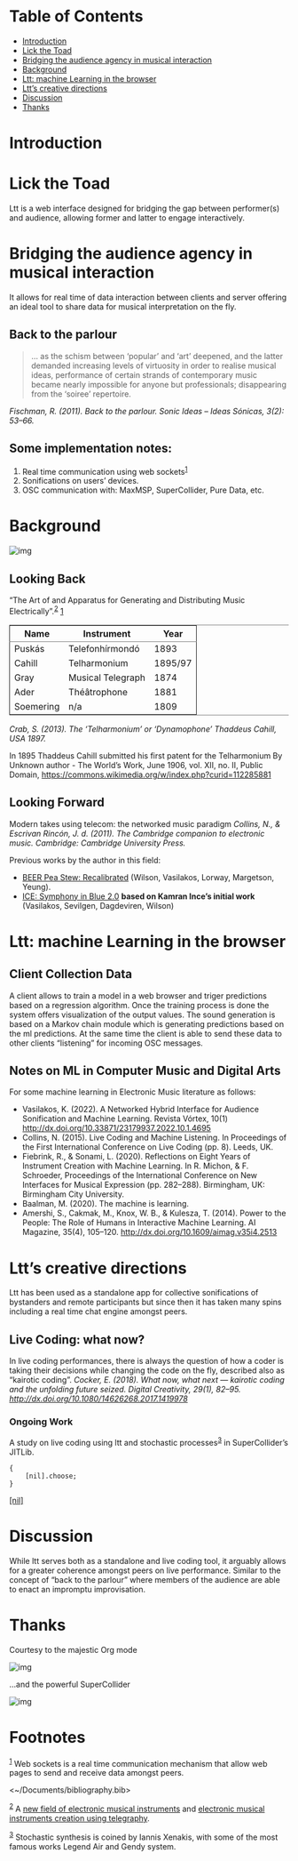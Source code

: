 
# Table of Contents

-   [Introduction](#org8341dd0)
-   [Lick the Toad](#orgc9e0530)
-   [Bridging the audience agency in musical interaction](#org47c18d8)
-   [Background](#org0838433)
-   [Ltt: machine Learning in the browser](#orgd83d99a)
-   [Ltt&rsquo;s creative directions](#orgea06e34)
-   [Discussion](#orgbb203ee)
-   [Thanks](#orgc79a053)




<a id="org8341dd0"></a>

# Introduction


<a id="orgc9e0530"></a>

# Lick the Toad

Ltt is a web interface designed for bridging the gap between performer(s) and audience, allowing former and latter to engage interactively.


<a id="org47c18d8"></a>

# Bridging the audience agency in musical interaction

It allows for real time of data interaction between clients and server offering an ideal tool to share data for musical interpretation on the fly.


## Back to the parlour

> &#x2026; as the schism between ‘popular’ and ‘art’ deepened, and
> the latter demanded increasing levels of virtuosity in order
> to realise musical ideas, performance of certain strands of
> contemporary music became nearly impossible for anyone
> but professionals; disappearing from the ‘soiree’ repertoire.

*Fischman, R. (2011). Back to the parlour. Sonic Ideas – Ideas Sónicas, 3(2): 53–66.*


## Some implementation notes:

1.  Real time communication using web sockets<sup><a id="fnr.1" class="footref" href="#fn.1" role="doc-backlink">1</a></sup>
2.  Sonifications on users&rsquo; devices.
3.  OSC communication with: MaxMSP, SuperCollider, Pure Data, etc.


<a id="org0838433"></a>

# Background

![img](https://upload.wikimedia.org/wikipedia/commons/0/00/Telharmonium_-_Scientific_American_1907_%28zoomed_400%25%2C_brightened%29.jpg)


## Looking Back

“The Art of and Apparatus for Generating and Distributing Music Electrically”.<sup><a id="fnr.2" class="footref" href="#fn.2" role="doc-backlink">2</a></sup> [1](#org145842f)

<table id="org145842f" border="2" cellspacing="0" cellpadding="6" rules="groups" frame="hsides">


<colgroup>
<col  class="org-left" />

<col  class="org-left" />

<col  class="org-right" />
</colgroup>
<thead>
<tr>
<th scope="col" class="org-left">Name</th>
<th scope="col" class="org-left">Instrument</th>
<th scope="col" class="org-right">Year</th>
</tr>
</thead>

<tbody>
<tr>
<td class="org-left">Puskás</td>
<td class="org-left">Telefonhírmondó</td>
<td class="org-right">1893</td>
</tr>


<tr>
<td class="org-left">Cahill</td>
<td class="org-left">Telharmonium</td>
<td class="org-right">1895/97</td>
</tr>


<tr>
<td class="org-left">Gray</td>
<td class="org-left">Musical Telegraph</td>
<td class="org-right">1874</td>
</tr>


<tr>
<td class="org-left">Ader</td>
<td class="org-left">Théâtrophone</td>
<td class="org-right">1881</td>
</tr>


<tr>
<td class="org-left">Soemering</td>
<td class="org-left">n/a</td>
<td class="org-right">1809</td>
</tr>
</tbody>
</table>

*Crab, S. (2013). The ‘Telharmonium’ or ‘Dynamophone’ Thaddeus Cahill, USA 1897.*

<div class="NOTES" id="org5bb199e">
<p>
In 1895 Thaddeus Cahill submitted his first patent for the Telharmonium
By Unknown author - The World&rsquo;s Work, June 1906, vol. XII, no. II, Public Domain, <a href="https://commons.wikimedia.org/w/index.php?curid=112285881">https://commons.wikimedia.org/w/index.php?curid=112285881</a>
</p>

</div>


## Looking Forward

Modern takes using telecom: the networked music paradigm *Collins, N., & Escrivan Rincón, J. d. (2011). The Cambridge companion to electronic music. Cambridge: Cambridge University Press.*

Previous works by the author in this field:

-   [BEER Pea Stew: Recalibrated](https://serkansevilgen.com/docs/01_ICLC_2021_Sevilgen_Vasilakos_Wilson.pdf) (Wilson, Vasilakos, Lorway, Margetson, Yeung).
-   [ICE: Symphony in Blue 2.0](https://serkansevilgen.com/docs/01_ICLC_2021_Sevilgen_Vasilakos_Wilson.pdf) **based on Kamran Ince&rsquo;s initial work** (Vasilakos, Sevilgen, Dagdeviren, Wilson)


<a id="orgd83d99a"></a>

# Ltt: machine Learning in the browser


## Client Collection Data

A client allows to train a model in a web browser and triger predictions based on a regression algorithm. Once the training process is done the system offers visualization of the output values. The sound generation is based on a Markov chain module which is generating predictions based on the ml predictions. At the same time the client is able to send these data to other clients &ldquo;listening&rdquo;  for incoming OSC messages.


## Notes on ML in Computer Music and Digital Arts

For some machine learning in Electronic Music literature as follows:

-   Vasilakos, K. (2022). A Networked Hybrid Interface for Audience Sonification and Machine Learning. Revista Vórtex, 10(1) <http://dx.doi.org/10.33871/23179937.2022.10.1.4695>
-   Collins, N. (2015). Live Coding and Machine Listening. In Proceedings of the First International Conference on Live Coding (pp. 8). Leeds, UK.
-   Fiebrink, R., & Sonami, L. (2020). Reflections on Eight Years of Instrument Creation with Machine Learning. In R. Michon, & F. Schroeder, Proceedings of the International Conference on New Interfaces for Musical Expression (pp. 282–288). Birmingham, UK: Birmingham City University.
-   Baalman, M. (2020). The machine is learning.
-   Amershi, S., Cakmak, M., Knox, W. B., & Kulesza, T. (2014). Power to the People: The Role of Humans in Interactive Machine Learning. AI Magazine, 35(4), 105–120. <http://dx.doi.org/10.1609/aimag.v35i4.2513>


<a id="orgea06e34"></a>

# Ltt&rsquo;s creative directions

<div class="NOTES" id="org370f070">
<p>
Ltt has been used as a standalone app for collective sonifications of bystanders and remote participants but since then it has taken many spins including a real time chat engine amongst peers.
</p>

</div>


## Live Coding: what now?

In live coding performances, there is always the question of how a coder is taking their decisions while changing the code on the fly, described also as &ldquo;kairotic coding&rdquo;. *Cocker, E. (2018). What now, what next — kairotic coding and the unfolding future seized. Digital Creativity, 29(1), 82–95. <http://dx.doi.org/10.1080/14626268.2017.1419978>*


### Ongoing Work

A study on live coding using ltt and stochastic processes<sup><a id="fnr.3" class="footref" href="#fn.3" role="doc-backlink">3</a></sup> in SuperCollider&rsquo;s JITLib.

    {
    	[nil].choose;
    }

[[nil]​](https://youtube.com/watch?v=IrGk0yrfbOY)


<a id="orgbb203ee"></a>

# Discussion

While ltt serves both as a standalone and live coding tool, it arguably allows for a greater coherence amongst peers on live performance. Similar to the concept of &ldquo;back to the parlour&rdquo; where members of the audience are able to enact an impromptu improvisation.


<a id="orgc79a053"></a>

# Thanks

Courtesy to the majestic Org mode

![img](https://upload.wikimedia.org/wikipedia/commons/a/a6/Org-mode-unicorn.svg)

&#x2026;and the powerful SuperCollider

![img](https://upload.wikimedia.org/wikipedia/commons/6/60/SuperCollider_logo.svg)


# Footnotes

<sup><a id="fn.1" href="#fnr.1">1</a></sup> Web sockets is a real time communication mechanism that allow web pages to send and receive data amongst peers.

<a id="org3458b00"></a>

<a id="org48f5c2f"></a>
<~/Documents/bibliography.bib>

<sup><a id="fn.2" href="#fnr.2">2</a></sup> A [new field of electronic musical instruments](https://120years.net/wordpress/the-telharmonium-thaddeus-cahill-usa-1897/) and [electronic musical instruments creation using telegraphy](https://artsandculture.google.com/story/iAWRKDY1jD1jKA).

<sup><a id="fn.3" href="#fnr.3">3</a></sup> Stochastic synthesis is coined by Iannis Xenakis, with some of the most famous works Legend Air and Gendy system.
